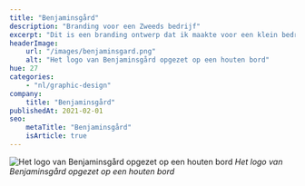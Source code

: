 ```yaml
---
title: "Benjaminsgård"
description: "Branding voor een Zweeds bedrijf"
excerpt: "Dit is een branding ontwerp dat ik maakte voor een klein bedrijf in Zweden dat hutten verhuurt in de uitgestrekte Zweedse bossen. Het symboliseert het warme, veilige gevoel dat het bedrijf wil uitdrukken."
headerImage:
    url: "/images/benjaminsgard.png"
    alt: "Het logo van Benjaminsgård opgezet op een houten bord"
hue: 27
categories:
    - "nl/graphic-design"
company:
    title: "Benjaminsgård"
publishedAt: 2021-02-01
seo:
    metaTitle: "Benjaminsgård"
    isArticle: true
---
```


![Het logo van Benjaminsgård opgezet op een houten bord](../../../assets/images/benjaminsgard.png)
_Het logo van Benjaminsgård opgezet op een houten bord_

<!-- FIXME: Instagram embed: https://www.instagram.com/benjaminsgard_se/ -->
